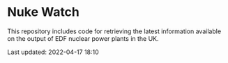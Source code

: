 # Nuke Watch

This repository includes code for retrieving the latest information available on the output of EDF nuclear power plants in the UK.

Last updated: 2022-04-17 18:10